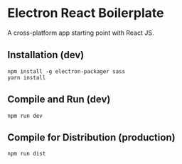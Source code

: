 # Electron React Boilerplate

A cross-platform app starting point with React JS.

## Installation (dev)
	npm install -g electron-packager sass
	yarn install

## Compile and Run (dev)

	npm run dev

## Compile for Distribution (production)

	npm run dist
